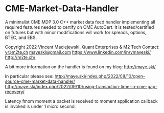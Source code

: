 # CME-Market-Data-Handler
A minimalist CME MDP 3.0 C++ market data feed handler implementing all required features
needed to certify on CME AutoCert. It is tested/certified on futures but with minor modifications will work for
spreads, options, BTEC, and EBS.

Copyright 2022 Vincent Maciejewski, Quant Enterprises & M2 Tech
Contact:
v@m2te.ch
mayeski@gmail.com
https://www.linkedin.com/in/vmayeski/
http://m2te.ch/

A bit more information on the handler is found on my blog:
http://maye.ski/

In particular please see:
http://maye.ski/index.php/2022/08/10/open-source-cme-market-data-handler/
http://maye.ski/index.php/2022/09/10/using-transaction-time-in-cme-gap-recovery/

Latency fmom moment a packet is received to moment application callback is invoked is under 1 micro second.
